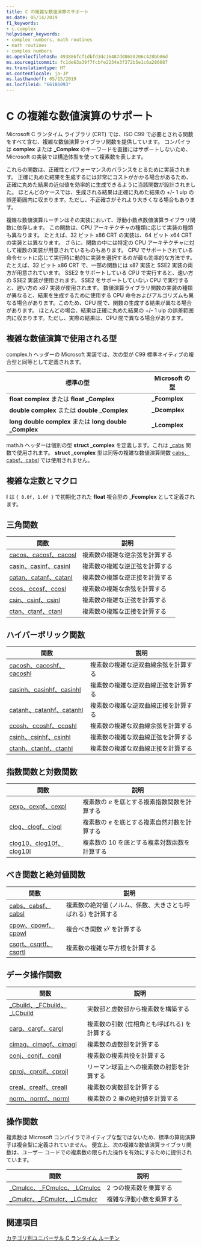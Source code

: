 ```yaml
---
title: C の複雑な数値演算のサポート
ms.date: 05/14/2019
f1_keywords:
- c.complex
helpviewer_keywords:
- complex numbers, math routines
- math routines
- complex numbers
ms.openlocfilehash: 493886fcf1dbfd3dc16487dd8650206c428bb06d
ms.sourcegitcommit: fc1de63a39f7fcbfe2234e3f372b5e1c6a286087
ms.translationtype: HT
ms.contentlocale: ja-JP
ms.lasthandoff: 05/15/2019
ms.locfileid: "66186093"
---
```

# <a name="c-complex-math-support"></a>C の複雑な数値演算のサポート

Microsoft C ランタイム ライブラリ (CRT) では、ISO C99 で必要とされる関数をすべて含む、複雑な数値演算ライブラリ関数を提供しています。 コンパイラは **complex** または **_Complex** のキーワードを直接にはサポートしないため、Microsoft の実装では構造体型を使って複素数を表します。

これらの関数は、正確性とパフォーマンスのバランスをとるために実装されます。 正確に丸めた結果を生成するには非常にコストがかかる場合があるため、正確に丸めた結果の近似値を効率的に生成できるように当該関数が設計されました。 ほとんどのケースでは、生成される結果は正確に丸めた結果の +/- 1 ulp の誤差範囲内に収まります。ただし、不正確さがそれより大きくなる場合もあります。

複雑な数値演算ルーチンはその実装において、浮動小数点数値演算ライブラリ関数に依存します。 この関数は、CPU アーキテクチャの種類に応じて実装の種類も異なります。 たとえば、32 ビット x86 CRT の実装は、64 ビット x64 CRT の実装とは異なります。 さらに、関数の中には特定の CPU アーキテクチャに対して複数の実装が用意されているものもあります。 CPU でサポートされている命令セットに応じて実行時に動的に実装を選択するのが最も効率的な方法です。 たとえば、32 ビット x86 CRT で、一部の関数には x87 実装と SSE2 実装の両方が用意されています。 SSE2 をサポートしている CPU で実行すると、速い方の SSE2 実装が使用されます。 SSE2 をサポートしていない CPU で実行すると、遅い方の x87 実装が使用されます。 数値演算ライブラリ関数の実装の種類が異なると、結果を生成するために使用する CPU 命令およびアルゴリズムも異なる場合があります。このため、CPU 間で、関数の生成する結果が異なる場合があります。 ほとんどの場合、結果は正確に丸めた結果の +/- 1 ulp の誤差範囲内に収まります。ただし、実際の結果は、CPU 間で異なる場合があります。

## <a name="types-used-in-complex-math"></a>複雑な数値演算で使用される型

complex.h ヘッダーの Microsoft 実装では、次の型が C99 標準ネイティブの複合型と同等として定義されます。

|標準の型|Microsoft の型|
|-|-|
|**float complex** または **float _Complex**|**_Fcomplex**|
|**double complex** または **double _Complex**|**_Dcomplex**|
|**long double complex** または **long double _Complex**|**_Lcomplex**|

math.h ヘッダーは個別の型 **struct _complex** を定義します。これは [_cabs](../c-runtime-library/reference/cabs.md) 関数で使用されます。 **struct _complex** 型は同等の複雑な数値演算関数 [cabs、cabsf、cabsl](../c-runtime-library/reference/cabs-cabsf-cabsl.md) では使用されません。

## <a name="complex-constants-and-macros"></a>複雑な定数とマクロ

**I** は `{ 0.0f, 1.0f }` で初期化された **float** 複合型の **_Fcomplex** として定義されます。

## <a name="trigonometric-functions"></a>三角関数

|関数|説明|
|-|-|
|[cacos、cacosf、cacosl](../c-runtime-library/reference/cacos-cacosf-cacosl.md)|複素数の複雑な逆余弦を計算する|
|[casin、casinf、casinl](../c-runtime-library/reference/casin-casinf-casinl.md)|複素数の複雑な逆正弦を計算する|
|[catan、catanf、catanl](../c-runtime-library/reference/catan-catanf-catanl.md)|複素数の複雑な逆正接を計算する|
|[ccos、ccosf、ccosl](../c-runtime-library/reference/ccos-ccosf-ccosl.md)|複素数の複雑な余弦を計算する|
|[csin、csinf、csinl](../c-runtime-library/reference/csin-csinf-csinl.md)|複素数の複雑な正弦を計算する|
|[ctan、ctanf、ctanl](../c-runtime-library/reference/ctan-ctanf-ctanl.md)|複素数の複雑な正接を計算する|

## <a name="hyperbolic-functions"></a>ハイパーボリック関数

|関数|説明|
|-|-|
|[cacosh、cacoshf、cacoshl](../c-runtime-library/reference/cacosh-cacoshf-cacoshl.md)|複素数の複雑な逆双曲線余弦を計算する|
|[casinh、casinhf、casinhl](../c-runtime-library/reference/casinh-casinhf-casinhl.md)|複素数の複雑な逆双曲線正弦を計算する|
|[catanh、catanhf、catanhl](../c-runtime-library/reference/catanh-catanhf-catanhl.md)|複素数の複雑な逆双曲線正接を計算する|
|[ccosh、ccoshf、ccoshl](../c-runtime-library/reference/ccosh-ccoshf-ccoshl.md)|複素数の複雑な双曲線余弦を計算する|
|[csinh、csinhf、csinhl](../c-runtime-library/reference/csinh-csinhf-csinhl.md)|複素数の複雑な双曲線正弦を計算する|
|[ctanh、ctanhf、ctanhl](../c-runtime-library/reference/ctanh-ctanhf-ctanhl.md)|複素数の複雑な双曲線正接を計算する|

## <a name="exponential-and-logarithmic-functions"></a>指数関数と対数関数

|関数|説明|
|-|-|
|[cexp、cexpf、cexpl](../c-runtime-library/reference/cexp-cexpf-cexpl.md)|複素数の *e* を底とする複素指数関数を計算する|
|[clog、clogf、clogl](../c-runtime-library/reference/clog-clogf-clogl.md)|複素数の *e* を底とする複素自然対数を計算する|
|[clog10、clog10f、clog10l](../c-runtime-library/reference/clog10-clog10f-clog10l.md)|複素数の 10 を底とする複素対数函数を計算する|

## <a name="power-and-absolute-value-functions"></a>べき関数と絶対値関数

|関数|説明|
|-|-|
|[cabs、cabsf、cabsl](../c-runtime-library/reference/cabs-cabsf-cabsl.md)|複素数の絶対値 (ノルム、係数、大きさとも呼ばれる) を計算する|
|[cpow、cpowf、cpowl](../c-runtime-library/reference/cpow-cpowf-cpowl.md)|複合べき関数 x<sup>y</sup> を計算する|
|[csqrt、csqrtf、csqrtl](../c-runtime-library/reference/csqrt-csqrtf-csqrtl.md)|複素数の複雑な平方根を計算する|

## <a name="manipulation-functions"></a>データ操作関数

|関数|説明|
|-|-|
|[_Cbuild、_FCbuild、_LCbuild](../c-runtime-library/reference/cbuild-fcbuild-lcbuild.md)|実数部と虚数部から複素数を構築する|
|[carg、cargf、cargl](../c-runtime-library/reference/carg-cargf-cargl.md)|複素数の引数 (位相角とも呼ばれる) を計算する|
|[cimag、cimagf、cimagl](../c-runtime-library/reference/cimag-cimagf-cimagl.md)|複素数の虚数部を計算する|
|[conj、conjf、conjl](../c-runtime-library/reference/conj-conjf-conjl.md)|複素数の複素共役を計算する|
|[cproj、cprojf、cprojl](../c-runtime-library/reference/cproj-cprojf-cprojl.md)|リーマン球面上への複素数の射影を計算する|
|[creal、crealf、creall](../c-runtime-library/reference/creal-crealf-creall.md)|複素数の実数部を計算する|
|[norm、normf、norml](../c-runtime-library/reference/norm-normf-norml1.md)|複素数の 2 乗の絶対値を計算する|

## <a name="operation-functions"></a>操作関数

複素数は Microsoft コンパイラでネイティブな型ではないため、標準の算術演算子は複合型に定義されていません。 便宜上、次の複雑な数値演算ライブラリ関数は、ユーザー コードでの複素数の限られた操作を有効にするために提供されています。

|関数|説明|
|-|-|
|[_Cmulcc、_FCmulcc、_LCmulcc](../c-runtime-library/reference/cmulcc-fcmulcc-lcmulcc.md)|2 つの複素数を乗算する|
|[_Cmulcr、_FCmulcr、_LCmulcr](../c-runtime-library/reference/cmulcr-fcmulcr-lcmulcr.md)|複雑な浮動小数を乗算する|

## <a name="see-also"></a>関連項目

[カテゴリ別ユニバーサル C ランタイム ルーチン](../c-runtime-library/run-time-routines-by-category.md)<br/>
